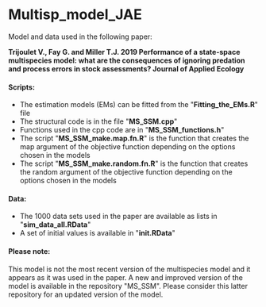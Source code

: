 # Multisp_model_JAE

Model and data used in the following paper:  

**Trijoulet V., Fay G. and Miller T.J. 2019 Performance of a state-space multispecies model: what are the consequences of ignoring predation and process errors in stock assessments? Journal of Applied Ecology**

#### Scripts:  
* The estimation models (EMs) can be fitted from the "**Fitting_the_EMs.R**" file  
* The structural code is in the file "**MS_SSM.cpp**"  
* Functions used in the cpp code are in "**MS_SSM_functions.h**"  
* The script "**MS_SSM_make.map.fn.R**" is the function that creates the map argument of the objective function depending on the options chosen in the models  
* The script "**MS_SSM_make.random.fn.R**" is the function that creates the random argument of the objective function depending on the options chosen in the models  

#### Data:
* The 1000 data sets used in the paper are available as lists in "**sim_data_all.RData**"  
* A set of initial values is available in "**init.RData**"  

#### Please note:
This model is not the most recent version of the multispecies model and it appears as it was used in the paper. 
A new and improved version of the model is available in the repository "MS_SSM". Please consider this latter repository for an updated version of the model.